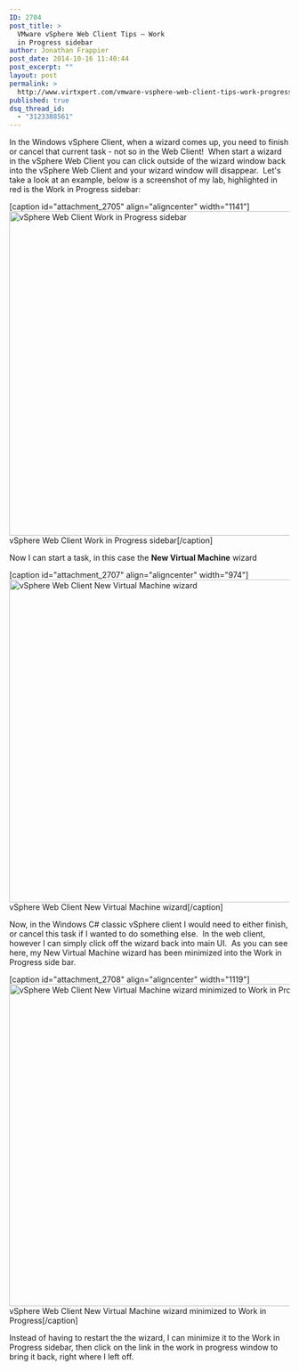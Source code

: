 ```yaml
---
ID: 2704
post_title: >
  VMware vSphere Web Client Tips – Work
  in Progress sidebar
author: Jonathan Frappier
post_date: 2014-10-16 11:40:44
post_excerpt: ""
layout: post
permalink: >
  http://www.virtxpert.com/vmware-vsphere-web-client-tips-work-progress-sidebar/
published: true
dsq_thread_id:
  - "3123388561"
---
```

In the Windows vSphere Client, when a wizard comes up, you need to finish or cancel that current task - not so in the Web Client!  When start a wizard in the vSphere Web Client you can click outside of the wizard window back into the vSphere Web Client and your wizard window will disappear.  Let's take a look at an example, below is a screenshot of my lab, highlighted in red is the Work in Progress sidebar:

[caption id="attachment_2705" align="aligncenter" width="1141"]<a href="http://www.virtxpert.com/wp-content/uploads/2014/10/vsphere-web-client-lab.png"><img class="wp-image-2705 size-full" src="http://www.virtxpert.com/wp-content/uploads/2014/10/vsphere-web-client-lab.png" alt="vSphere Web Client Work in Progress sidebar" width="1141" height="583" /></a> vSphere Web Client Work in Progress sidebar[/caption]

Now I can start a task, in this case the <strong>New Virtual Machine</strong> wizard

[caption id="attachment_2707" align="aligncenter" width="974"]<a href="http://www.virtxpert.com/wp-content/uploads/2014/10/vsphere-web-client-new-virutal-machine.png"><img class="size-full wp-image-2707" src="http://www.virtxpert.com/wp-content/uploads/2014/10/vsphere-web-client-new-virutal-machine.png" alt="vSphere Web Client New Virtual Machine wizard" width="974" height="580" /></a> vSphere Web Client New Virtual Machine wizard[/caption]

Now, in the Windows C# classic vSphere client I would need to either finish, or cancel this task if I wanted to do something else.  In the web client, however I can simply click off the wizard back into main UI.  As you can see here, my New Virtual Machine wizard has been minimized into the Work in Progress side bar.

[caption id="attachment_2708" align="aligncenter" width="1119"]<a href="http://www.virtxpert.com/wp-content/uploads/2014/10/vsphere-web-client-new-virutal-machine-work-in-progress.png"><img class="size-full wp-image-2708" src="http://www.virtxpert.com/wp-content/uploads/2014/10/vsphere-web-client-new-virutal-machine-work-in-progress.png" alt="vSphere Web Client New Virtual Machine wizard minimized to Work in Progress" width="1119" height="579" /></a> vSphere Web Client New Virtual Machine wizard minimized to Work in Progress[/caption]

Instead of having to restart the the wizard, I can minimize it to the Work in Progress sidebar, then click on the link in the work in progress window to bring it back, right where I left off.